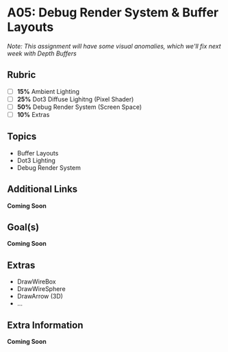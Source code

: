 A05: Debug Render System & Buffer Layouts
======

*Note:  This assignment will have some visual anomalies, which we'll fix next week with Depth Buffers*

## Rubric
- [ ] **15%** Ambient Lighting
- [ ] **25%** Dot3 Diffuse Lighitng (Pixel Shader)
- [ ] **50%** Debug Render System (Screen Space)
- [ ] **10%** Extras

## Topics
- Buffer Layouts
- Dot3 Lighting
- Debug Render System

## Additional Links
**Coming Soon**


## Goal(s)
**Coming Soon**


## Extras
- DrawWireBox
- DrawWireSphere
- DrawArrow (3D)
- ...

## Extra Information
**Coming Soon**
